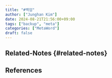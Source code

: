 ```yaml
---
title: "#백업"
author: ["Junghan Kim"]
date: 2024-08-21T21:56:00+09:00
tags: ["backup", "meta"]
categories: ["MetaWord"]
draft: false
---
```


## Related-Notes {#related-notes}

## References

<style>.csl-entry{text-indent: -1.5em; margin-left: 1.5em;}</style><div class="csl-bib-body">
</div>
